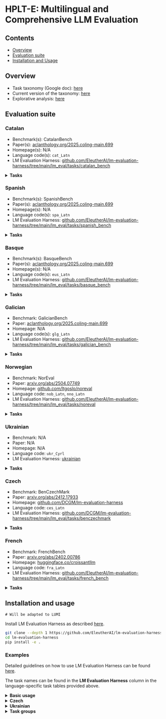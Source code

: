 # HPLT-E: Multilingual and Comprehensive LLM Evaluation

## Contents
- [Overview](#overview)
- [Evaluation suite](#evaluation-suite)
- [Installation and Usage](#installation-and-usage)


## Overview

* Task taxonomy (Google doc): [here](https://docs.google.com/spreadsheets/d/13DjTlr4Ph_QSFvRI2kmIoB0gdEqAGOPBQ_J2SgTg2tQ/edit?usp=sharing)
* Current version of the taxonomy: [here](taxonomy.csv)
* Explorative analysis: [here](explorative.ipynb)

## Evaluation suite


### Catalan

* Benchmark(s): CatalanBench
* Paper(s): [aclanthology.org/2025.coling-main.699](https://aclanthology.org/2025.coling-main.699)
* Homepage(s): N/A
* Language code(s): `cat_Latn`
* LM Evaluation Harness: [github.com/EleutherAI/lm-evaluation-harness/tree/main/lm_eval/tasks/catalan_bench](https://github.com/EleutherAI/lm-evaluation-harness/tree/main/lm_eval/tasks/catalan_bench)


<details >
<summary><b>Tasks</b></summary>

|Name  |LM Evaluation Harness   |Task type  | Task category |
|:---|:---|:---|:---|
|	ARC-ca	| `arc_ca_challenge`	|	Multiple-choice QA |	Language-specific & world knowledge |
|	ARC-ca	| `arc_ca_easy`		|	Multiple-choice QA |	Language-specific & world knowledge |
|	Belebele| 	`belebele_cat_Latn`	|Multiple-choice QA |	Reading comprehension |
|	CatalanQA|	`catalanqa`			 |Generative QA	| Language-specific & world knowledge|
|	CatCoLA|	`catcola`	|		 Text classification	|Language knowledge|
|	COPA-ca	|`copa_ca`	|	Text cassification	|Commonsense reasoning|
|	CoQCat	|`coqcat`	|	 Generative QA	|Reading comprehension|
|	MGSM-cat|	`mgsm_direct_ca`	|	Generative QA	|Mathematical reasoning|
|	OpenBookQA-cat	|`openbookqa_ca`	|	Multiple-choice QA |	Language-specific & world knowledge|
|	Parafraseja	|`parafraseja`	|	Text classification	|Paraphrasing|
|	PAWS-ca	|`paws_ca`	|	 Text classification	|Paraphrasing|
|	PIQA-ca|	`piqa_ca`	|		Multiple-choice QA |	Commonsense reasoning|
|	SIQA-ca	|`siqa_ca`	|		Multiple-choice QA |	Commonsense reasoning|
|	TE-ca	|`TE-ca`	|	Text classification	|Entailment|
|	VeritasQA-cat Generation	|`veritasqa_gen_ca`	|	Generative QA|	Truthfulness|
|	VeritasQA-cat Multiple-choice	|`veritasqa_mc1_ca`	|	Multiple-choice QA |	Truthfulness|
|	VeritasQA-cat Multiple-choice	|`veritasqa_mc2_ca`	|	Multiple-choice QA |	Truthfulness|
|	WNLI	|`wnli_ca`	|	Text classification	|Entailment|
|	XNLI	|`xnli_ca`	|	Text classification	|Entailment|
|	XQuAD	|`xquad_ca`	|	Generative QA|	Reading comprehension|
|	xStoryCloze	|`xstorycloze_ca`	|	Multiple-choice QA |	Commonsense reasoning|
|	Cocoteros	|`cocoteros_va`	|	Text generation	|Commonsense reasoning|
|	FLORES	| `flores_en-ca`	|	Sequence-to-sequence generation|	Machine translation|

</details>

### Spanish

* Benchmark(s): SpanishBench
* Paper(s): [aclanthology.org/2025.coling-main.699](https://aclanthology.org/2025.coling-main.699)
* Homepage(s): N/A
* Language code(s): `spa_Latn`
* LM Evaluation Harness: [github.com/EleutherAI/lm-evaluation-harness/tree/main/lm_eval/tasks/spanish_bench](https://github.com/EleutherAI/lm-evaluation-harness/tree/main/lm_eval/tasks/spanish_bench)

<details >
<summary><b>Tasks</b></summary>

|Name  |LM Evaluation Harness   |Task type  | Task category |
|:---|:---|:---|:---|
|Belebele|	`belebele_spa_Latn`	 |Multiple-choice QA	|Reading comprehension|
|COPA|	`copa_es`		|Text cassification	|Commonsense reasoning|
|ESCoLA	|`escola`		|Text cassification	|Language knowledge|
|MGSM-es|	`mgsm_direct_es`	|	Generative QA|	Mathematical reasoning|
|OpenBookQA-es	|`openbookqa_es`	|	Multiple-choice QA|	Language-specific & world knowledge|
|PAWS-es|	`paws_es`	|	Text cassification|	Paraphrasing|
|VeritasQA-es Generation	|`veritasqa_gen_es`	|	Generative QA|	Truthfulness|
|VeritasQA-es Multiple-choice	|`veritasqa_mc1_es`	|	Multiple-choice QA	|Truthfulness|
|VeritasQA-es Multiple-choice	|`veritasqa_mc2_es`	|		Multiple-choice QA|	Truthfulness|
|WNLI	| `wnli_es`	|	Text cassification	|Entailment|
|XNLI	| `xnli_es`	|	Text cassification	| Entailment|
|XQuAD	| `xquad_es`|		Generative QA	|Reading comprehension|
|xStoryCloze	|`xstorycloze_es`	|	Multiple-choice QA|	Commonsense reasoning|
|Cocoteros|	`cocoteros_es`	|		Text generation | 	Commonsense reasoning|
|FLORES	|`flores_en-es`	| Sequence-to-sequence generation|	Machine translation|
|INCLUDE|	`include_base_44_spanish`		|	Multiple-choice QA	|Language-specific & world knowledge|
|Global-MMLU|	`global_mmlu_full_es`		|	Multiple-choice QA	|Language-specific & world knowledge|

</details>

### Basque

* Benchmark(s): BasqueBench
* Paper(s): [aclanthology.org/2025.coling-main.699](https://aclanthology.org/2025.coling-main.699)
* Homepage(s): N/A
* Language code(s): `eus_Latn`
* LM Evaluation Harness: [github.com/EleutherAI/lm-evaluation-harness/tree/main/lm_eval/tasks/basque_bench](https://github.com/EleutherAI/lm-evaluation-harness/tree/main/lm_eval/tasks/basque_bench)

<details >
<summary><b>Tasks</b></summary>

|Name  |LM Evaluation Harness   | Task type  | Task category |
|:---|:---|:---|:---|
|	Belebele |	`belebele_eus_Latn`	|	 	Multiple-choice QA	|Reading comprehension|
|	EusExams	|`eus_exams_eu`	|		Multiple-choice QA	|Language-specific & world knowledge|
|	EusProfficiency	|`eus_proficiency`	|	 Multiple-choice QA	|Language-specific & world knowledge|
|	EusReading|	`eus_reading`	|	 Multiple-choice QA|	Reading comprehension|
|	EusTrivia	|`eus_trivia`	|	 Multiple-choice QA|	Language-specific & world knowledge|
|	MGSM-eu	|`mgsm_direct_eu`	|		Generative QA	|Mathematical reasoning|
|	PIQA-eu	|`piqa_eu`	|	Multiple-choice QA|	Commonsense reasoning|
|	NLI (Basque GLUE)	|`qnlieu`	|	Text classification|	Entailment|
|	WNLI	|`wnli_eu`	|	Text classification|	Entailment|
|	XCOPA	|`xcopa_eu`	|	Text cassification	|Commonsense reasoning|
|	XNLI	|`xnli_eu_native`	|	Text classification|	Entailment|
|	xStoryCloze|	`xstorycloze_eu`	|		Multiple-choice QA|	Commonsense reasoning|
|	PAWS-eu|	`paws_eu`	|Text classification|	Paraphrasing|
|	ARC-eu|`arc_eu_easy`	|	 	Multiple-choice QA|	Language-specific & world knowledge|
|	ARC-eu|	`arc_eu_challenge`	|		Multiple-choice QA|	Language-specific & world knowledge|
|	FLORES	|`flores_en-eu`	|	Sequence-to-sequence generation|	Machine translation|
|	INCLUDE	|`include_base_44_basque`	|		Multiple-choice QA|	Language-specific & world knowledge|

</details>

### Galician

* Benchmark: GalicianBench
* Paper: [aclanthology.org/2025.coling-main.699](https://aclanthology.org/2025.coling-main.699)
* Homepage: N/A
* Language code(s): `glg_Latn`
* LM Evaluation Harness: [github.com/EleutherAI/lm-evaluation-harness/tree/main/lm_eval/tasks/galician_bench](https://github.com/EleutherAI/lm-evaluation-harness/tree/main/lm_eval/tasks/galician_bench)

<details >
<summary><b>Tasks</b></summary>

|Name  |LM Evaluation Harness  | Task type  | Task category |
|:---|:---|:---|:---|
|Belebele|	`belebele_`	| Multiple-choice QA	|Reading comprehension|
|FLORES	|`flores_en-gl`|	Sequence-to-sequence generation|	Machine translation|
|GalCoLA|	`galcola`		|Text classification|	Language knowledge|
|MGSM	|`mgsm_direct_gl`		|Generative QA|	Mathematical reasoning|
|OpenBookQA-gl	| `openbookqa_gl`	|Multiple-choice QA	|Language-specific & world knowledge|
|Parafrases-gl	|`parafrases_gl`		|Text classification	|Paraphrasing|
|PAWS-gl|	`paws_gl`	|Text classification	|Paraphrasing|
|TruthfulQA-gl Generation	|`truthfulqa_gl_gen`|	Generative QA	|Truthfulness|
|TruthfulQA-gl Multiple-choice	|`truthfulqa_gl_mc1`|	Multiple-choice QA	|Truthfulness|
|TruthfulQA-gl Multiple-choice|	`truthfulqa_gl_mc2` |		Multiple-choice QA	|Truthfulness|
|VeritasQA-gl Generation	|`veritasqa_gen_gl`|	Generative QA	|Truthfulness|
|VeritasQA-gl Multiple-choice|`veritasqa_mc1_gl`|	Multiple-choice QA	|Truthfulness|
|VeritasQA-gl Multiple-choice|	`veritasqa_mc2_gl`|	Multiple-choice QA	|Truthfulness|

</details>

### Norwegian

* Benchmark: NorEval
* Paper: [arxiv.org/abs/2504.07749](https://arxiv.org/abs/2504.07749)
* Homepage: [github.com/ltgoslo/noreval](https://github.com/ltgoslo/noreval/tree/main)
* Language code: `nob_Latn`, `nno_Latn`
* LM Evaluation Harness: [github.com/EleutherAI/lm-evaluation-harness/tree/main/lm_eval/tasks/noreval](https://github.com/EleutherAI/lm-evaluation-harness/tree/main/lm_eval/tasks/noreval)


<details >
<summary><b>Tasks</b></summary>

|Name  |Bokmål | Nynorsk  |Task type  | Task category |
|:---|:---|:---|:---|:---|
|[NoReC Sentence](https://huggingface.co/datasets/ltg/norec_sentence) |```norec_sentence```  | ❌ |Text classification| Sentiment analysis |
|[NoReC Document](https://huggingface.co/datasets/ltg/norec_document) |```norec_document```  | ❌ |Text classification| Sentiment analysis |
|[NCB](https://huggingface.co/datasets/hcfa/ncb) |```ncb```| ❌ | Sentence ranking| Language knowledge   |
|[NorIdiom](https://huggingface.co/datasets/Sprakbanken/Norwegian_idioms) |```noridiom_nob```  | ```noridiom_nno```  | Sentence completion| Language knowledge  |
|[Belebele](https://huggingface.co/datasets/facebook/belebele) |```norbelebele```| ❌|Multiple-choice question answering| Machine reading comprehension |
|[NRK-Quiz-QA](https://huggingface.co/datasets/ltg/nrk_quiz_qa) |```nrk_quiz_qa_nob```| ```nrk_quiz_qa_nno```| Multiple-choice question answering| Language-specific & world knowledge |
|[NorOpenBookQA](https://huggingface.co/datasets/ltg/noropenbookqa) |```noropenbookqa_nob```| ```noropenbookqa_nno``` |Multiple-choice question answering| Language-specific & world knowledge |
|[NorCommonsenseQA](https://huggingface.co/datasets/ltg/norcommonsenseqa) |```norcommonsenseqa_nob```| ```norcommonsenseqa_nno``` |Multiple-choice question answering|Commonsense reasoning  |
|[NorTruthfulQA Multiple choice](https://huggingface.co/datasets/ltg/nortruthfulqa_mc) |```nortruthfulqa_mc_nob```| ```nortruthfulqa_mc_nno``` |Multiple-choice question answering |Truthfulness |
|[NorQuAD](https://huggingface.co/datasets/ltg/norquad) |```norquad```| ❌  | Generative question answering |Machine reading comprehension |
|[NorTruthfulQA Generation](https://huggingface.co/datasets/ltg/nortruthfulqa_gen) |```nortruthfulqa_gen_nob```| ```nortruthfulqa_gen_nno``` |  Generative question answering|Truthfulness |
|[Tatoeba (English → Bokmål/Nynorsk)](https://huggingface.co/datasets/Helsinki-NLP/tatoeba_mt) | ```tatoeba_eng_nob```| ```tatoeba_eng_nno```  |Sequence-to-sequence generation|Machine translation |

</details>


### Ukrainian

* Benchmark: N/A
* Paper: N/A
* Homepage: N/A
* Language code: `ukr_Cyrl`
* LM Evaluation Harness: [ukrainian](./ukrainian/)

<details >
<summary><b>Tasks</b></summary>

|Name  |LM Evaluation Harness   |Task type  | Task category |
|:---|:---|:---|:---|
|[Global-MMLU](https://huggingface.co/datasets/CohereForAI/Global-MMLU)| `global_mmlu_full_uk` | Multiple-choice QA | Language-specific & world knowledge |
|[ZNO](https://huggingface.co/datasets/osyvokon/zno)| `zno` |  Multiple-choice QA | Language-specific & world knowledge |
|[INCLUDE](https://huggingface.co/datasets/CohereLabs/include-base-44)| `include_base_44_ukrainian` |  Multiple-choice QA | Language-specific & world knowledge |
|[TextDetox](https://huggingface.co/datasets/ukr-detect/ukr-toxicity-dataset)| `textdetox_ukr` | Text classification | Toxicity detection | 
|[UA-SQuAD](https://huggingface.co/datasets/HPLT/ua-squad) | `ua_squad` |  Generative QA | Reading comprehension |
|[Belebele](https://huggingface.co/datasets/facebook/belebele) | `belebele_ukr_Cyrl` |  Multiple-choice QA | Reading comprehension |
|[UA-GEC](https://huggingface.co/datasets/HPLT/ua-gec) | `ua_gec` |  Ranking|	Language knowledge|
|[MultiBLiMP](https://huggingface.co/datasets/jumelet/multiblimp) | `ua_blimp` |  Ranking|	Language knowledge|
|[WMT24PP](https://huggingface.co/datasets/google/wmt24pp/) | `wmt24pp_en-uk` |  Sequence-to-sequence generation	| Machine translation|

</details>

### Czech

* Benchmark: BenCzechMark
* Paper: [arxiv.org/abs/2412.17933](https://arxiv.org/abs/2412.17933)
* Homepage: [github.com/DCGM/lm-evaluation-harness](https://github.com/DCGM/lm-evaluation-harness)
* Language code: `ces_Latn`
* LM Evaluation Harness: [github.com/DCGM/lm-evaluation-harness/tree/main/lm_eval/tasks/benczechmark](https://github.com/DCGM/lm-evaluation-harness/tree/main/lm_eval/tasks/benczechmark)

<details >
<summary><b>Tasks</b></summary>

|Name  |LM Evaluation Harness   |Task type  | Task category |
|:---|:---|:---|:---|
 |	Belebele	|`belebele_ces_Latn`	 |	 Multiple-choice QA  | 	Reading comprehension |
 |	Global-MMLU|	`global_mmlu_full_cs`	 |		Multiple-choice QA  | 	Language-specific & world knowledge |
 |	SQAD3.2	|`benczechmark_cs_sqad32`	 |	Generative QA	| Reading comprehension| 
 |	Umimeto 	|`benczechmark_umimeto_qa`	 |	Multiple-choice QA  | 	Language-specific & world knowledge| 
 |	CERMAT OPEN	|`benczechmark_cermat_qa`	 |	Generative QA	Language knowledge|
 |	CERMAT TF	|`benczechmark_cermat_czech_tf`	 |	Multiple-choice QA  | 	Language knowledge|
 |	CERMAT MC	|`benczechmark_cermat_mc`	 |	Multiple-choice QA  | 	Language knowledge|
 |	Klokan QA |	`benczechmark_klokan_qa`	 |	Multiple-choice QA  | 	Mathematical reasoning|
 |	CERMAT (Math)|	`benczechmark_cermat_czmath_mc`	 |	Multiple-choice QA  | 	Mathematical reasoning|
 |	Umimeto (Math) |	`benczechmark_umimeto_qa`	 |		Multiple-choice QA  | 	Mathematical reasoning|
 |	CTKFacts 	| `benczechmark_ctkfacts_nli`	 |		Text classification | 	Entailment|
 |	Subjectivity 	|`benczechmark_subjectivity`	 |	Text classification | 	Sentiment analysis|
 |	CzechSentiment - Mall	|`benczechmark_sentiment_mall`	 |		Text classification | 	Sentiment analysis|
 |	CzechSentiment - CSFD |	`benczechmark_sentiment_csfd`	 |		Text classification | 	Sentiment analysis|
 |	CzechSentiment - FB |	`benczechmark_sentiment_fb`	 |	Text classification | 	Sentiment analysis|

</details>

### French

* Benchmark: FrenchBench
* Paper: [arxiv.org/abs/2402.00786](https://arxiv.org/abs/2402.00786)
* Homepage: [huggingface.co/croissantllm](https://huggingface.co/croissantllm)
* Language code: `fra_Latn`
* LM Evaluation Harness: [github.com/EleutherAI/lm-evaluation-harness/tree/main/lm_eval/tasks/french_bench](https://github.com/EleutherAI/lm-evaluation-harness/tree/main/lm_eval/tasks/french_bench)

<details >
<summary><b>Tasks</b></summary>

|Name  |LM Evaluation Harness   |Task type  | Task category |
|:---|:---|:---|:---|
|	FQuaD	|`french_bench_fquadv2`	|					Generative QA|	Reading comprehension|
|	French Trivia|	`french_bench_trivia`	|					Generative QA	|Language-specific & world knowledge|
|	French Language Test: Grammar	|`french_bench_grammar`	|					Multiple-choice QA|	Language knowledge|
|	French Language Test: Vocabulary|	`french_bench_vocab`	|					Multiple-choice QA|	Language knowledge|
|	French Language Test: Reading	|`french_bench_reading_comp`	|					Multiple-choice QA|	Reading comprehension|
|	Belebele	|`belebele_fra_Latn`	|					Multiple-choice QA|	Reading comprehension|
|	French NLI|	`french_bench_topic_based_nli`	|					Text classification|	Entailment|
|	WMT14	|`wmt14-en-fr`	|					Sequence-to-sequence generation|	Machine translation|
|	XNLI	|`french_bench_xnli`	|					Text classification	|Entailment|
|	INCLUDE	|`include_base_44_french`	|	 Multiple-choice QA|	Language-specific & world knowledge|
|	Global-MMLU	| `global_mmlu_fr`	|		Multiple-choice QA|	Language-specific & world knowledge|

</details>


## Installation and usage

`# Will be adapted to LUMI`

Install LM Evaluation Harness as described [here](https://github.com/EleutherAI/lm-evaluation-harness?tab=readme-ov-file#install).

```bash
git clone --depth 1 https://github.com/EleutherAI/lm-evaluation-harness
cd lm-evaluation-harness
pip install -e .
```

### Examples

Detailed guidelines on how to use LM Evaluation Harness can be found [here](https://github.com/EleutherAI/lm-evaluation-harness/blob/main/docs/interface.md).

The task names can be found in the **LM Evaluation Harness** column in the language-specific task tables provided above.


<details>
<summary><b>Basic usage</b></summary>

Below is an example of a basic framework usage and must-have arguments. In general, one needs to pass the tasks with the help of the `--tasks` argument:

```bash
lm_eval \
  --model hf \
  --model_args pretrained=my_hf_model_name \
  --tasks global_mmlu_full_uk,include_base_44_ukrainian \
  --output results/ukrainian/0-shot/ \
  --log_samples \
  --show_config \
  --write_out \
  --batch_size auto \
  --num_fewshot 0
```
</details>

<details>
<summary><b>Czech</b></summary>

**Step 1: Clone the repository**

```bash
git clone https://github.com/DCGM/lm-evaluation-harness.git
cd lm-evaluation-harness
```

**Step 2: Run the evaluation**

Follow (and test) the instructions [here](https://github.com/DCGM/lm-evaluation-harness/tree/main?tab=readme-ov-file#example-usage).

</details>

<details>
<summary><b>Ukrainian</b></summary>

Evaluation on the Ukrainian tasks requires the usage of the `include_path` argument to ensure our tasks are registered in the framework:

```bash
lm_eval \
  --model hf \
  --model_args pretrained=my_hf_model_name \
  --tasks zno,ua_gec,ua_blimp \
  --include_path ./ukrainian/ \
  --output results/ukrainian/0-shot/ \
  --log_samples \
  --show_config \
  --write_out \
  --batch_size auto \
  --num_fewshot 0
```

</details>


<details>
<summary><b>Task groups</b></summary>

An alternative approach to run all tasks of interest at once involves creating a task group. LM Evaluation Harness allows to group tasks as shown below; please find more details [here](https://github.com/EleutherAI/lm-evaluation-harness/blob/main/docs/task_guide.md#group-configuration).

**Step 1: Create a configuration file**

Create a configuration file containing the name of the group and corresponding tasks and save it in the, e.g., `groups` folder. An example for the Ukrainian ZNO group task can be found [here](ukrainian/zno/zno.yaml).

```bash
group: hplt_french
task:
  - french_bench_fquadv2
  - french_bench_trivia
  - french_bench_grammar
  - french_bench_vocab
  - french_bench_reading_comp
  - belebele_fra_Latn
  - french_bench_topic_based_nli
  - wmt14-en-fr
  - french_bench_xnli
  - include_base_44_french
  - global_mmlu_fr
```

**Step 2: Run the evaluation**

Here, we are specifying the name of our created group as ```tasks``` and pass the `include_path` argument to ensure our group is registered:

```bash
lm_eval \
  --model hf \
  --model_args pretrained=my_hf_model_name \
  --tasks hplt_french \
  --include_path ./groups/ \
  --output results/hplt_french/0-shot/ \
  --log_samples \
  --show_config \
  --write_out \
  --batch_size auto \
  --num_fewshot 0
```

</details>
